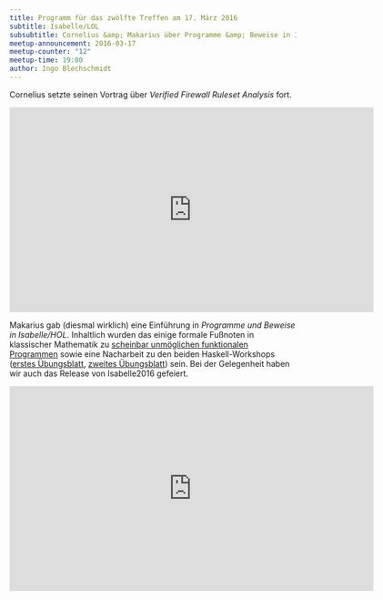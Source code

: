```yaml
---
title: Programm für das zwölfte Treffen am 17. März 2016
subtitle: Isabelle/LOL
subsubtitle: Cornelius &amp; Makarius über Programme &amp; Beweise in Isabelle/HOL
meetup-announcement: 2016-03-17
meetup-counter: "12"
meetup-time: 19:00
author: Ingo Blechschmidt
---
```


Cornelius setzte seinen Vortrag über *Verified Firewall Ruleset Analysis* fort.

<iframe width="640" height="360" src="https://www.youtube-nocookie.com/embed/EpotR359Oto" frameborder="0" allowfullscreen></iframe>

Makarius gab (diesmal wirklich) eine Einführung in *Programme und Beweise in Isabelle/HOL*.
Inhaltlich wurden das einige formale Fußnoten in klassischer Mathematik
zu [scheinbar unmöglichen funktionalen
Programmen](https://www.youtube.com/watch?v=F53aOAW9PBo)
sowie eine Nacharbeit zu
den beiden Haskell-Workshops ([erstes
Übungsblatt](https://curry-club-aux.github.io/haskell-workshop/uebung.pdf),
[zweites
Übungsblatt](https://curry-club-aux.github.io/haskell-workshop/uebung2.pdf))
sein. Bei der Gelegenheit haben wir auch das Release von
Isabelle2016 gefeiert.

<iframe width="640" height="360" src="https://www.youtube-nocookie.com/embed/dIwZSoZlUfw" frameborder="0" allowfullscreen></iframe>
